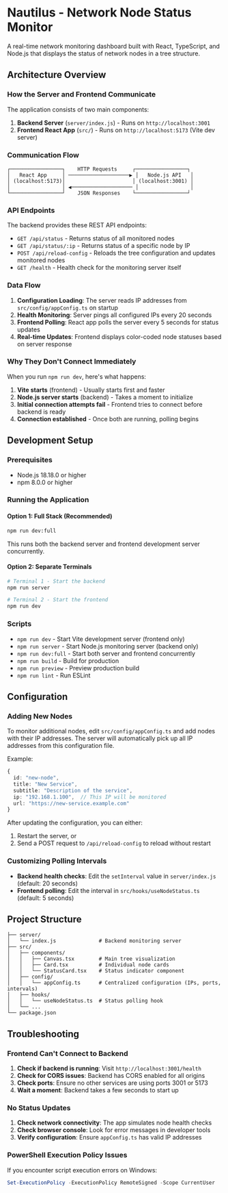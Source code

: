# Nautilus - Network Node Status Monitor

A real-time network monitoring dashboard built with React, TypeScript, and Node.js that displays the status of network nodes in a tree structure.

## Architecture Overview

### How the Server and Frontend Communicate

The application consists of two main components:

1. **Backend Server** (`server/index.js`) - Runs on `http://localhost:3001`
2. **Frontend React App** (`src/`) - Runs on `http://localhost:5173` (Vite dev server)

### Communication Flow

```
┌─────────────────┐    HTTP Requests     ┌─────────────────┐
│   React App     │ ────────────────────▶ │   Node.js API   │
│ (localhost:5173)│                      │ (localhost:3001) │
│                 │ ◀──────────────────── │                 │
└─────────────────┘    JSON Responses    └─────────────────┘
```

### API Endpoints

The backend provides these REST API endpoints:

- `GET /api/status` - Returns status of all monitored nodes
- `GET /api/status/:ip` - Returns status of a specific node by IP
- `POST /api/reload-config` - Reloads the tree configuration and updates monitored nodes
- `GET /health` - Health check for the monitoring server itself

### Data Flow

1. **Configuration Loading**: The server reads IP addresses from `src/config/appConfig.ts` on startup
2. **Health Monitoring**: Server pings all configured IPs every 20 seconds
3. **Frontend Polling**: React app polls the server every 5 seconds for status updates
4. **Real-time Updates**: Frontend displays color-coded node statuses based on server response

### Why They Don't Connect Immediately

When you run `npm run dev`, here's what happens:

1. **Vite starts** (frontend) - Usually starts first and faster
2. **Node.js server starts** (backend) - Takes a moment to initialize
3. **Initial connection attempts fail** - Frontend tries to connect before backend is ready
4. **Connection established** - Once both are running, polling begins

## Development Setup

### Prerequisites
- Node.js 18.18.0 or higher
- npm 8.0.0 or higher

### Running the Application

#### Option 1: Full Stack (Recommended)
```bash
npm run dev:full
```
This runs both the backend server and frontend development server concurrently.

#### Option 2: Separate Terminals
```bash
# Terminal 1 - Start the backend
npm run server

# Terminal 2 - Start the frontend
npm run dev
```

### Scripts

- `npm run dev` - Start Vite development server (frontend only)
- `npm run server` - Start Node.js monitoring server (backend only)
- `npm run dev:full` - Start both server and frontend concurrently
- `npm run build` - Build for production
- `npm run preview` - Preview production build
- `npm run lint` - Run ESLint

## Configuration

### Adding New Nodes

To monitor additional nodes, edit `src/config/appConfig.ts` and add nodes with their IP addresses. The server will automatically pick up all IP addresses from this configuration file.

Example:
```typescript
{
  id: "new-node",
  title: "New Service",
  subtitle: "Description of the service",
  ip: "192.168.1.100",  // This IP will be monitored
  url: "https://new-service.example.com"
}
```

After updating the configuration, you can either:
1. Restart the server, or
2. Send a POST request to `/api/reload-config` to reload without restart

### Customizing Polling Intervals

- **Backend health checks**: Edit the `setInterval` value in `server/index.js` (default: 20 seconds)
- **Frontend polling**: Edit the interval in `src/hooks/useNodeStatus.ts` (default: 5 seconds)

## Project Structure

```
├── server/
│   └── index.js              # Backend monitoring server
├── src/
│   ├── components/
│   │   ├── Canvas.tsx        # Main tree visualization
│   │   ├── Card.tsx          # Individual node cards
│   │   └── StatusCard.tsx    # Status indicator component
│   ├── config/
│   │   └── appConfig.ts      # Centralized configuration (IPs, ports, intervals)
│   ├── hooks/
│   │   └── useNodeStatus.ts  # Status polling hook
│   └── ...
└── package.json
```

## Troubleshooting

### Frontend Can't Connect to Backend

1. **Check if backend is running**: Visit `http://localhost:3001/health`
2. **Check for CORS issues**: Backend has CORS enabled for all origins
3. **Check ports**: Ensure no other services are using ports 3001 or 5173
4. **Wait a moment**: Backend takes a few seconds to start up

### No Status Updates

1. **Check network connectivity**: The app simulates node health checks
2. **Check browser console**: Look for error messages in developer tools
3. **Verify configuration**: Ensure `appConfig.ts` has valid IP addresses

### PowerShell Execution Policy Issues

If you encounter script execution errors on Windows:
```powershell
Set-ExecutionPolicy -ExecutionPolicy RemoteSigned -Scope CurrentUser
```
